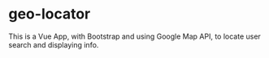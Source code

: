 # geo-locator
This is a Vue App, with Bootstrap and using Google Map API, to locate user search and displaying info.
